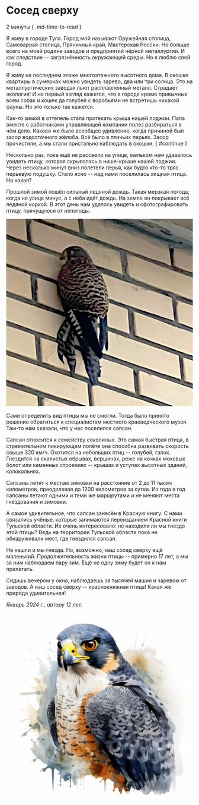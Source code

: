 # Сосед сверху

2 минуты
{ .md-time-to-read }

Я живу в городе Тула. Город мой называют Оружейная столица, Самоварная столица, Пряничный край, Мастерская России. Но больше всего на моей родине заводов и предприятий чёрной металлургии. И как следствие -- загрязнённость окружающей среды. Но я люблю свой город.

Я живу на последнем этаже многоэтажного высотного дома. В окошке квартиры в сумерках можно увидеть зарево, два или три солнца. Это на металлургических заводах льют расплавленный металл. Страдает экология! И на первый взгляд кажется, что в городе кроме привычных всем собак и кошек да голубей с воробьями не встретишь никакой фауны. Но это только так кажется.

Как-то зимой в оттепель стала протекать крыша нашей лоджии. Папа вместе с работниками управляющей компании полез разбираться в чём дело. Каково же было всеобщее удивление, когда причиной был засор водосточного жёлоба. Всё было в птичьих перьях. Засор прочистили, а мы стали пристально наблюдать в окошки.
{ #continue }

Несколько раз, пока ещё не рассвело на улице, мельком нам удавалось увидеть птицу, которая скрывалась в нише-крыше нашей лоджии. Через несколько минут вниз полетели перья, как будто кто-то тряс перьевую подушку. Стало ясно -- над нами поселилась хищная птица. Но какая?

Прошлой зимой пошёл сильный ледяной дождь. Такая мерзкая погода, когда на улице минус, а с неба идёт дождь. На земле он покрывает всё ледяной коркой. В этот день нам удалось увидеть и сфотографировать птицу, прячущуюся от непогоды.

![Сапсан](../images/peregrine.jpg)

Сами определить вид птицы мы не смогли. Тогда было принято решение обратиться к специалистам местного краеведческого музея. Там-то нам сказали, что у нас поселился сапсан.

Сапсан относится к семейству соколиных. Это самая быстрая птица, в стремительном пикирующем полёте она способна развивать скорость свыше 320 км/ч. Охотится на небольших птиц -- голубей, галок. Гнездится на скалистых обрывах, вершинах, реже на кочках моховых болот или каменных строениях -- крышах и уступах высотных зданий, колокольнях.

Сапсаны летят к местам зимовки на расстояние от 2 до 11 тысяч километров, преодолевая до 1200 километров за сутки. Из года в год сапсаны летают одними и теми же маршрутами и не меняют места гнездования и зимовки.

А самое удивительное, что сапсан занесён в Красную книгу. С нами связались учёные, которые занимаются переизданием Красной книги Тульской области. Их очень интересовало: не находили ли мы гнездо этой птицы? Ведь на территории Тульской области пока не обнаруживали мест, где гнездился сапсан.

Не нашли и мы гнезда. Но, возможно, наш сосед сверху ещё маленький.
Продолжительность жизни птицы -- примерно 17 лет, а мы за ним наблюдаем пару зим. Ещё не одну зиму будет он к нам прилетать.

Сидишь вечером у окна, наблюдаешь за тысячей машин и заревом от заводов. А наш сосед сверху -- краснокнижная птица! Какая же природа удивительная!

*Январь 2024 г., автору 12 лет.*

![Сосед сверху](../images/upstairs-neighbor.jpg)
